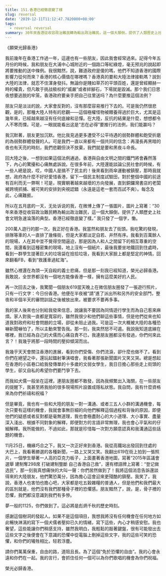 ```yaml
---
title: 151.香港已經徹底變了樣
slug: reversal
date: '2019-12-11T11:12:47.7820000+08:00'
tags:
  - reversal reversal
summary: 30年來香港從收容政治難民轉為輸出政治難民，這一個大顛倒，提供了人類歷史上社會文明急速淪落的典型
---
```

《願榮光歸香港》



我前幾年在香港工作過一年，這邊也有一些朋友，因此我會經常過來。記得今年五月份的時候，我和朋友在大浦中心城附近的一個路口等紅綠燈，毫无预兆的說起即將要推動的送中條例。我很黯然，說，難道政府是傻的嗎，他們不知道香港的國際影響力從何而來？香港的核心價值在哪裡嗎？香港真的要和大陸法律接軌嗎？說到大陸的法律，就忍不住渾身發抖。無論你是賤如草芥的平頭百姓，還是曾經顯赫一時的權貴，但凡敢于挑战极权的“威嚴”或者絆腳石，下場就是毀滅。那个我们日思夜想要逃脱的牢笼，香港政府要亲手把自己往里送吗？為什麼要推這個法例？



朋友只是淡淡的說，大家會反對的，沒有那麼容易推行下去的。可是我仍然很悲觀，是的，那種大陸人特有的悲觀——這個極權怪物被餵養得過於巨大，尤其是這幾年來，已經越來越沒有任何底線和忌憚。在大陸，反抗的結果是什麼，想想都令人不寒而慄。可是，一眼就能看出这是“志在必得”要推行的法例，我们能赢吗？



我沉默著，朋友更加沉默。他比我見過更多遭受不公平待遇的弱勢群體和飽受折磨的為弱勢群體發聲的人。可是我們一直以來都有一個共同的信念：再漫長再黑暗的夜也有天亮的時刻，我們悲觀但決不放棄，我們就是要和黑夜斗命長。



回大陸之後，一想到如果這個法例通過，香港與自由文明之間的鐵門將會轟然落下，內心的驚擾和心痛無處訴說。在很多年前，大陸還能談論公民社會的時候，有一些人總是說，哎，中國人是搞不了民主的！後來看到雨傘運動被鎮壓，那時我就想，政府為什麼不好好愛惜香港，留下一個民主制度試驗田，對於整個中國的前途有百利而无一弊啊！可是，現實朝著越來越壞的方向發展，直到銅鑼灣書店的老闆被跨境抓捕、被可笑的安排到央視認錯（永遠是這老一套而百試不爽）。每念及此，心痛難捱。



所以在五月底的一天，无处诉说的我，在微博上傳了一張圖片，圖片上寫著：“30年來香港從收容政治難民轉為輸出政治難民，這一個大顛倒，提供了人類歷史上社會文明急速淪落的典型。香港已經徹底變了樣。” 我只發了一個字，慟。



200萬人遊行的那一次，我正好在香港。我當然和朋友去了街頭。我吃驚的發現，排隊等車的人一直排了幾條街，但是大家都淡定自若、井然有序。我看到百萬餘人的現場，人在其中並不覺得空間逼迫，那是因為人和人之間留下的相互尊重的空間，我還看到這種密集的現場，地上沒有一個紙片，最後我要坐地鐵回到住處時，看到一群學生提著巨大的垃圾袋在撿拾垃圾，我看到大家臉上都是堅定的神情。回來翻看FB，看到“救護車過紅海”。



雖然心裡還在為頭一天自殺的義士悲痛，但是那一刻我已經知道，榮光必歸香港。我敢說，全世界都沒有一個地方能像香港一樣，擁有這麼美好的人民。



再一次回去之後，我驚聞一個朋友619當天晚上在微信朋友圈發了一張遊行照片，只有一行文字：今日份香港。他便在半夜被“請”進了派出所和另外的安全部門，整夜和半個半天的審問訓話之後被放出來，被要求不要再多事。



我的家人後來也分別給我發來信息，說讓我不要因為同情遊行學生而為自己惹來麻煩。家人對我一直都是寬容的，雖然我很少和他們聊這些事情，但是他們從來也知道我對政府和社會問題的立場，卻從未阻止過我。可是這一次大概被大陸的各種恐嚇新聞嚇怕了，所以主動來警告我。那一刻，我突然怒不可遏。我說我知道底線在哪裡，我已經為自己的犬儒而心痛自責不已，我連朋友圈都沒有發過，你們何來此言？！我幾乎將那一段時間的壓抑傾瀉而出。



我幾乎天天會關注香港的進展，看到你們受傷、你們流淚，卻什麼也做不了。看到你們在絕望之中，還玩起鐳射筆演唱會，我看著那張新聞圖片又笑又哭。總是想起在香港的小區巷口給我發傳單的十多歲的文弱女學生，我日日擔心那些走上街頭的學生，卻又自私的希望你們要鬥爭下去。



而我如犬儒一般坐在這裡，連朋友圈都不敢發，因為我頻繁出入海關，在一些朋友的提醒下，我甚至將我拍的很多現場照片設置成隱私狀態。我自問，我有什麼資格來為你們祈禱和祝福？



但是畢竟，我也有一些和大陸的朋友一對一溝通、或者三五人小群的溝通機會，每次只要有這樣的機會，我就會事無巨細的向他們解釋這個過程和背後的原因，即便他們的疑惑或者反對都是毫無道理，我也會極盡耐心的大小道理、大小事實、盡量深入淺出、根據不同對象的解釋，即便對方的言語非常無理，我也會心平氣和的仔細解釋。我所能做的，不過如此，那就是珍惜每一次對方願意認真和我溝通這些話題的機會。



11月25日，機緣巧合之下，我又一次正好來到香港。我從高鐵站出發回到住處的大巴上，我看著勝選的各種新聞，一路上又哭又笑。我翻出619在街上拍到一張照片，一個學生舉著一人高的亞克力板子，上面畫著香港地圖，寫著“2015年區議會選舉  建制奪298席  打破建制壟斷 自己香港自己救”，還有標語牌上寫著：“登记做选民”，那一刻我真想痛快的大叫一聲：你們居然做到了！我將這個消息告訴還談得來的大陸朋友，他們驚恐萬分，因為擔心這會迎來更殘酷的鎮壓。我笑了，我說，香港人也害怕也擔心吧，大家都是吃五穀雜糧的普通人，但是他們和我們最大的區別就是，他們沒有我們那種骨子裡的恐懼感。朋友黯然了，說，是，骨子裡的恐懼，我們都沒意識到我們有多慘。



夢一般的1125，你們做到了。這必將是彪炳千秋的歷史時刻。



感謝這個樹洞的發起人。如果不是這個項目，我想我將沒有任何機會在任何地方如此暢快淋漓的寫下一個犬儒者壓抑已久的情緒，寫下這些，內心才稍感安慰。我也奢望，這些能讓你們稍感支持，雖然我明白，我輕鬆的敲著鍵盤，很有可能發出去這些文字之後便會在下意識的恐懼中從電腦上刪掉這些文字，我的這些可笑的恐懼，和你們的犧牲相比，轻若浮塵。



請你們萬萬保重，自由的路，道阻且長。為了這個“免於恐懼的自由”。我的心會永遠和你們在一起。我的言行，會抓住任何一個可以為你們歌唱的機會為你們祝福。



榮光必歸香港。
